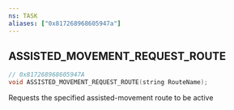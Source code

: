 ```yaml
---
ns: TASK
aliases: ["0x817268968605947a"]
---
```

## ASSISTED_MOVEMENT_REQUEST_ROUTE

```c
// 0x817268968605947A
void ASSISTED_MOVEMENT_REQUEST_ROUTE(string RouteName);
```

Requests the specified assisted-movement route to be active

